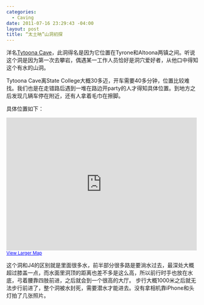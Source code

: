 ```yaml
--- 
categories: 
  - Caving
date: 2011-07-16 23:29:43 -04:00
layout: post
title: “太土呐”山洞初探
---
```

洋名<a href="http://en.wikipedia.org/wiki/Tytoona_Cave">Tytoona Cave</a>，此洞得名是因为它位置在Tyrone和Altoona两镇之间。听说这个洞是因为第一次去攀岩，偶遇某一工作人员恰好是洞穴爱好者，从他口中得知这个有水的山洞。

<!--more-->

Tytoona Cave离State College大概30多迈，开车需要40多分钟，位置比较难找。我们也是在走错路后遇到一堆在路边开party的人才得知具体位置。到地方之后发现几辆车停在附近，还有人拿着毛巾在擦脚。

具体位置如下：

<iframe width="500" height="350" frameborder="0" scrolling="no" marginheight="0" marginwidth="0" src="http://maps.google.com/maps?f=q&amp;source=s_q&amp;hl=en&amp;geocode=&amp;q=40.601718,+-78.219631&amp;aq=&amp;sll=37.0625,-95.677068&amp;sspn=77.694388,79.277344&amp;ie=UTF8&amp;ll=40.602614,-78.221111&amp;spn=0.022808,0.042915&amp;z=14&amp;iwloc=near&amp;output=embed"></iframe><br /><small><a href="http://maps.google.com/maps?f=q&amp;source=embed&amp;hl=en&amp;geocode=&amp;q=40.601718,+-78.219631&amp;aq=&amp;sll=37.0625,-95.677068&amp;sspn=77.694388,79.277344&amp;ie=UTF8&amp;ll=40.602614,-78.221111&amp;spn=0.022808,0.042915&amp;z=14&amp;iwloc=near" style="color:#0000FF;text-align:left">View Larger Map</a></small>

这个洞和J4的区别就是里面很多水，前半部分很多路是要淌水过去，最深处大概超过膝盖一点，而水面里洞顶的距离也差不多是这么高，所以前行时手也放在水底，弓着腰靠四肢前进，之后就会到一个很高的大厅。
步行大概1000米之后就无法步行前进了，整个洞被水封死，需要潜水才能进去。没有拿相机靠iPhone和头灯拍了几张照片。
